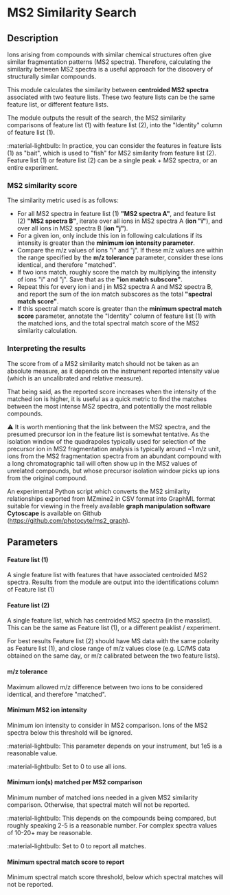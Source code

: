# **MS2 Similarity Search**

## **Description**

Ions arising from compounds with similar chemical structures often give similar fragmentation patterns (MS2 spectra). Therefore, calculating the similarity between MS2 spectra is a useful approach for the discovery of structurally similar compounds. 

This module calculates the similarity between **centroided MS2 spectra** associated with two feature lists. These two feature lists can be the same feature list, or different feature lists. 

The module outputs the result of the search, the MS2 similarity comparisons of feature list (1) with feature list (2), into the "Identity" column of feature list (1).

:material-lightbulb: In practice, you can consider the features in feature lists (1) as "bait", which is used to "fish" for MS2 similarity from feature list (2). Feature list (1) or feature list (2) can be a single peak + MS2 spectra, or an entire experiment.

[//]: # (Example output of the MS2 similarity module: )

[//]: # (TODO ADd example)
[//]: # (In this example, the presumed precursor ion of m/z 360.9615 at RT 10.53 has a high degree of MS2 spectral similarity to the MS2 of the precursor ion with m/z 281.0047 & RT 12.55. In actuality, precursor ion 360.9615 is the [M+H] of the sulfonated version &#40;sulfoluciferin&#41; of the 281.0047 compound &#40;firefly luciferin&#41;. Sulfoluciferin was discovered by a MS2 similarity approach. See here for more information: &#40;Fallon et al., 2016&#41;)

### **MS2 similarity score**

The similarity metric used is as follows: 

- For all MS2 spectra in feature list (1) **"MS2 spectra A"**, and feature list (2) **"MS2 spectra B"**, iterate over all ions in MS2 spectra A (**ion "i"**), and over all ions in MS2 spectra B (**ion "j"**). 
- For a given ion, only include this ion in following calculations if its intensity is greater than the **minimum ion intensity parameter**. 
- Compare the m/z values of ions "i" and "j". If these m/z values are within the range specified by the **m/z tolerance** parameter, consider these ions identical, and therefore "matched". 
- If two ions match, roughly score the match by multiplying the intensity of ions "i" and "j". Save that as the **"ion match subscore"**. 
- Repeat this for every ion i and j in MS2 spectra A and MS2 spectra B, and report the sum of the ion match subscores as the total **"spectral match score"**. 
- If this spectral match score is greater than the **minimum spectral match score** parameter, annotate the "Identity" column of feature list (1) with the matched ions, and the total spectral match score of the MS2 similarity calculation.

### **Interpreting the results**

The score from of a MS2 similarity match should not be taken as an absolute measure, as it depends on the instrument reported intensity value (which is an uncalibrated and relative measure). 

That being said, as the reported score increases when the intensity of the matched ion is higher, it is useful as a quick metric to find the matches between the most intense MS2 spectra, and potentially the most reliable compounds.

:warning: It is worth mentioning that the link between the MS2 spectra, and the presumed precursor ion in the feature list is somewhat tentative. As the isolation window of the quadrapoles typically used for selection of the precursor ion in MS2 fragmentation analysis is typically around ~1 m/z unit, ions from the MS2 fragmentation spectra from an abundant compound with a long chromatographic tail will often show up in the MS2 values of unrelated compounds, but whose precursor isolation window picks up ions from the original compound. 

[//]: # (Is this information up-to-date?)
An experimental Python script which converts the MS2 similarity relationships exported from MZmine2 in CSV format into GraphML format suitable for viewing in the freely available **graph manipulation software Cytoscape** is available on Github (<a>https://github.com/photocyte/ms2_graph</a>).

## **Parameters**

#### **Feature list (1)**

A single feature list with features that have associated centroided MS2 spectra. Results from the module are output into the identifications column of Feature list (1)

#### **Feature list (2)**

A single feature list, which has centroided MS2 spectra (in the masslist). This can be the same as Feature list (1), or a different peaklist / experiment. 

For best results Feature list (2) should have MS data with the same polarity as Feature list (1), and close range of m/z values close (e.g. LC/MS data obtained on the same day, or m/z calibrated between the two feature lists).

#### **m/z tolerance**

Maximum allowed m/z difference between two ions to be considered identical, and therefore "matched". 

[//]: # (TODO Either transfer this info to terminology or remove altogether)
[//]: # (Depends on the mass accuracy, precision, and resolution of the MS data. For data obtained on HRAM instruments, and when comparing within the same peaklist &#40;aka the same experiment or LC/MS run&#41;, this parameter can be set to the mass precision of the instrument during that experiment &#40;4e-4 m/z or ~1 PPM for Q-Exactive&#41;. It is recommended that you set this value to the smallest range which reliably matches your ions of interest.)

#### **Minimum MS2 ion intensity** 

Minimum ion intensity to consider in MS2 comparison.
Ions of the MS2 spectra below this threshold will be ignored. 

:material-lightbulb: This parameter depends on your instrument, but 1e5 is a reasonable value. 

:material-lightbulb: Set to 0 to use all ions.

#### **Minimum ion(s) matched per MS2 comparison**

Minimum number of matched ions needed in a given MS2 similarity comparison. Otherwise, that spectral match will not be reported. 

:material-lightbulb: This depends on the compounds being compared, but roughly speaking 2-5 is a reasonable number. For complex spectra values of 10-20+ may be reasonable. 

:material-lightbulb: Set to 0 to report all matches.

#### **Minimum spectral match score to report**

Minimum spectral match score threshold, below which spectral matches will not be reported. 

[//]: # (TODO 1e10??)

[//]: # (A value of 1e10 is a decent cutoff on a Q-Exactive instrument with typical data. Set to 0 to report all matches.)